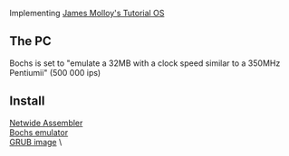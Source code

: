 Implementing [James Molloy's Tutorial OS](http://www.jamesmolloy.co.uk/tutorial_html/1.-Environment%20setup.html)

The PC
---
Bochs is set to "emulate a 32MB with a clock speed similar to a 350MHz Pentiumii" (500 000 ips)

Install
---
[Netwide Assembler](https://www.nasm.us/) \
[Bochs emulator](http://bochs.sourceforge.net/) \
[GRUB image](https://q4.github.io/bootgrub.html) \
